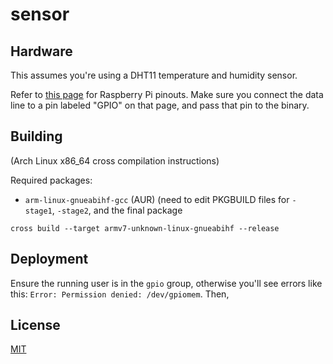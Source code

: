 # sensor

## Hardware

This assumes you're using a DHT11 temperature and humidity sensor.

Refer to [this page](https://pinout.xyz/) for Raspberry Pi pinouts. Make sure you connect the data line to a pin labeled "GPIO" on that page, and pass that pin to the binary.

## Building

(Arch Linux x86_64 cross compilation instructions)

Required packages:
- `arm-linux-gnueabihf-gcc` (AUR) (need to edit PKGBUILD files for `-stage1`, `-stage2`, and the final package

```
cross build --target armv7-unknown-linux-gnueabihf --release
```

## Deployment

Ensure the running user is in the `gpio` group, otherwise you'll see errors like this: `Error: Permission denied: /dev/gpiomem`. Then,

## License

[MIT](LICENSE.md)
